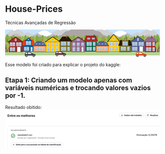 # House-Prices
Técnicas Avançadas de Regressão

<img src="https://github.com/HugoLeandro/House-Prices/blob/main/Imagens/kaggle_5407_media_housesbanner.png" width=800/>


Esse modelo foi criado para explicar o projeto do kaggle:

## Etapa 1: Criando um modelo apenas com variáveis numéricas e trocando valores vazios por -1.

Resultado obitido:
<img src="https://github.com/HugoLeandro/House-Prices/blob/main/Imagens/resultado-kaggle1.png"/>
